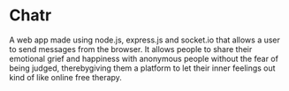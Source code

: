 # Chatr
A web app made using node.js, express.js and socket.io that allows a user to send messages from the browser. It allows people to share their emotional grief and happiness with anonymous people without the fear of being judged, therebygiving them a platform to let their inner feelings out kind of like online free therapy.
